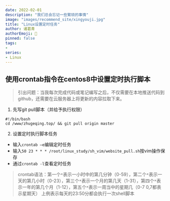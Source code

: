 ```yaml
---
date: 2022-02-01
description: "我们总会忘记一些繁琐的事情"
image: "images/recommend_site/xingyouji.jpg"
title: "Linux设置定时任务"
author: 诸葛青
authorEmoji: 🎅
pinned: false
tags:
- 
series:
- Linux
---
```


## 使用crontab指令在centos8中设置定时执行脚本

> 引出问题：当我每次完成代码或笔记编写之后，不仅需要在本地推送代码到github，还需要在云服务器上将更新的内容拉取下来。

1. 先写git pull脚本（并给予执行权限）
```shell
#!/bin/bash
cd /www/zhugeqing.top/ && git pull origin master
```

2. 设置定时执行脚本任务
* 输入`crontab –e`编辑定时任务
* 输入`50 23 * * * /root/linux_study/sh_vim/website_pull.sh`按vim操作保存
* 通过`crontab -l`查看定时任务
> crontab语法：第一个`*`表示一小时中的第几分钟（0-59），第二个`*`表示一天的第几小时（0-23），第三个`*`表示一个月的第几天（1-31），第四个`*`表示一年的第几个月（1-12），第五个`*`表示一周当中的星期几（0-7 0,7都表示星期天）
> 上例表示每天的23:50分都会执行一次shell脚本
